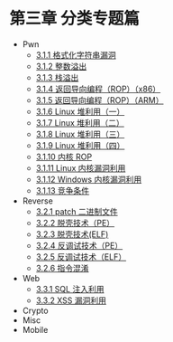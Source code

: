 # 第三章 分类专题篇

* Pwn
  * [3.1.1 格式化字符串漏洞](3.1.1_format_string.md)
  * [3.1.2 整数溢出](3.1.2_integer_overflow.md)
  * [3.1.3 栈溢出](3.1.3_stack_overflow.md)
  * [3.1.4 返回导向编程（ROP）（x86）](3.1.4_rop_x86.md)
  * [3.1.5 返回导向编程（ROP）（ARM）](3.1.5_rop_arm.md)
  * [3.1.6 Linux 堆利用（一）](3.1.6_heap_exploit_1.md)
  * [3.1.7 Linux 堆利用（二）](3.1.7_heap_exploit_2.md)
  * [3.1.8 Linux 堆利用（三）](3.1.8_heap_exploit_3.md)
  * [3.1.9 Linux 堆利用（四）](3.1.9_heap_exploit_4.md)
  * [3.1.10 内核 ROP](3.1.10_kernel_rop.md)
  * [3.1.11 Linux 内核漏洞利用](3.1.11_linux_kernel_exploit.md)
  * [3.1.12 Windows 内核漏洞利用](3.1.12_windows_kernel_exploit.md)
  * [3.1.13 竞争条件](3.1.13_race_condition.md)
* Reverse
  * [3.2.1 patch 二进制文件](3.2.1_patch_binary.md)
  * [3.2.2 脱壳技术（PE）](3.2.2_pe_unpack.md)
  * [3.2.3 脱壳技术(ELF)](3.2.3_elf_unpack.md)
  * [3.2.4 反调试技术（PE）](3.2.4_pe_anti_debugging.md)
  * [3.2.5 反调试技术（ELF）](3.2.5_elf_anti_debugging.md)
  * [3.2.6 指令混淆](3.2.6_instruction_confusion.md)
* Web
  * [3.3.1 SQL 注入利用](3.3.1_sql_injection.md)
  * [3.3.2 XSS 漏洞利用](3.3.2_xss.md)
* Crypto
* Misc
* Mobile

